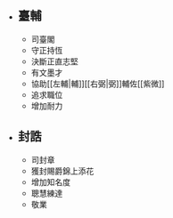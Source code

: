 - ## 臺輔
	 - 司臺閣
	 - 守正持恆
	 - 決斷正直志堅
	 - 有文墨才
	 - 協助[[左輔|輔]][[右弼|弼]]輔佐[[紫微]]
	 - 追求職位
	 - 增加耐力
 - ## 封誥
	 - 司封章
	 - 獲封賜爵錦上添花
	 - 增加知名度
	 - 聰慧練達
	 - 敬業
	